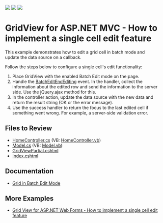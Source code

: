 <!-- default badges list -->
![](https://img.shields.io/endpoint?url=https://codecentral.devexpress.com/api/v1/VersionRange/128551606/16.2.5%2B)
[![](https://img.shields.io/badge/Open_in_DevExpress_Support_Center-FF7200?style=flat-square&logo=DevExpress&logoColor=white)](https://supportcenter.devexpress.com/ticket/details/T498424)
[![](https://img.shields.io/badge/📖_How_to_use_DevExpress_Examples-e9f6fc?style=flat-square)](https://docs.devexpress.com/GeneralInformation/403183)
<!-- default badges end -->
# GridView for ASP.NET MVC - How to implement a single cell edit feature

This example demonstrates how to edit a grid cell in batch mode and update the data source on a callback.

Follow the steps below to configure a single cell's edit functionality:

1. Place GridView with the enabled Batch Edit mode on the page.
2. Handle the [BatchEditEndEditing](https://docs.devexpress.com/AspNet/js-ASPxClientGridView.BatchEditEndEditing) event. In the handler, collect the information about the edited row and send the information to the server side. Use the jQuery.ajax method for this.
3. In the controller action, update the data source with the new data and return the result string (OK or the error message).
4. Use the success handler to return the focus to the last edited cell if something went wrong. For example, a server-side validation error.

## Files to Review

* [HomeController.cs](./CS/E430_MVC/Controllers/HomeController.cs) (VB: [HomeController.vb](./VB/E430_MVC/Controllers/HomeController.vb))
* [Model.cs](./CS/E430_MVC/Models/Model.cs) (VB: [Model.vb](./VB/E430_MVC/Models/Model.vb))
* [GridViewPartial.cshtml](./CS/E430_MVC/Views/Home/GridViewPartial.cshtml)
* [Index.cshtml](./CS/E430_MVC/Views/Home/Index.cshtml)

## Documentation

* [Grid in Batch Edit Mode](https://docs.devexpress.com/AspNetMvc/16147/components/grid-view/data-editing-and-validation/batch-edit)

## More Examples

* [Grid View for ASP.NET Web Forms - How to implement a single cell edit feature](https://github.com/DevExpress-Examples/asp-net-web-forms-grid-single-cell-editing)
